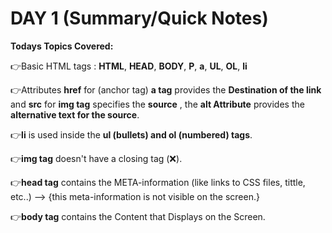 # DAY 1  (Summary/Quick Notes)

__Todays Topics Covered:__

👉Basic HTML tags : **HTML**, **HEAD**, **BODY**, **P**, **a**, **UL**, **OL**, **li** 

👉Attributes **href** for (anchor tag) **a tag** provides the **Destination of the link** and **src** for **img tag** specifies the **source** , the **alt Attribute** provides the **alternative text for the source**.

👉**li** is used inside the **ul (bullets) and ol (numbered) tags**.

👉**img tag** doesn't have a closing tag (❌).
 
👉**head tag** contains the META-information (like links to CSS files, tittle, etc..) --> {this meta-information is not visible on the screen.}

👉**body tag** contains the Content that Displays on the Screen.
